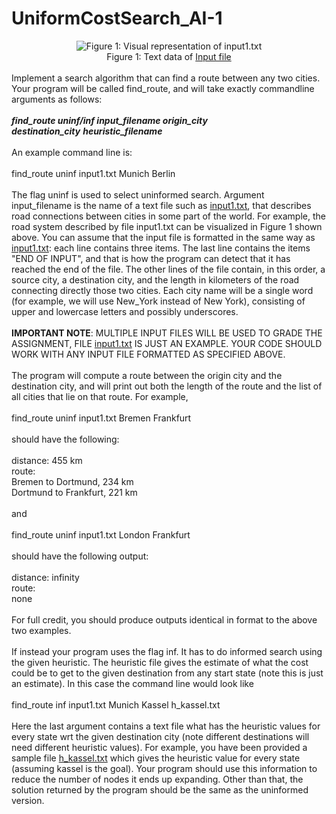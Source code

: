 # UniformCostSearch_AI-1
<!DOCTYPE html PUBLIC "-//W3C//DTD HTML 4.01//EN" "http://www.w3.org/TR/html4/strict.dtd">
<html><head>

<meta http-equiv="Content-Type" content="text/html; charset=windows-1252">
</head>
<body>
<div style="text-align: center;">
<img alt="Figure 1: Visual representation of input1.txt" title="Figure 1: Visual representation of input1.txt" src="https://github.com/adityadas8888/UniformCostSearch_AI-1/blob/master/t1_p1.gif"><br>
Figure 1: Text data of <a href="https://github.com/adityadas8888/UniformCostSearch_AI-1/blob/master/input1.txt">Input file</a></div>
<br>
Implement a search algorithm that can find a route between any two
cities. Your program will be called find_route, and will take exactly
commandline arguments as follows:<br>
<br>
<strong><em>find_route uninf/inf input_filename origin_city
destination_city</em></strong>&nbsp;<strong><em>heuristic_filename</em></strong><br>
<br>
An example command line is:<br>
<br>
find_route uninf input1.txt Munich Berlin<br>
<br>
The flag uninf is used to select uninformed search. Argument
input_filename
is the name of a text file such as <a href="https://github.com/adityadas8888/UniformCostSearch_AI-1/blob/master/input1.txt">input1.txt</a>,
that describes road connections between cities in some part of the
world. For example, the road system described by file input1.txt can be
visualized in Figure 1 shown above. You can assume that the input file
is formatted in the same way as <a href="https://github.com/adityadas8888/UniformCostSearch_AI-1/blob/master/input1.txt">input1.txt</a>:
each line contains three
items. The last line contains the items "END OF INPUT", and that is how
the program can detect that it has reached the end of the file. The
other lines of the file contain, in this order, a source city, a
destination city, and the length in kilometers of the road connecting
directly those two cities. Each city name will be a single word (for
example, we will use New_York instead of New York), consisting of upper
and lowercase letters and possibly underscores.<br>
<br>
<span style="font-weight: bold;">IMPORTANT NOTE</span>:
MULTIPLE INPUT FILES WILL BE USED TO GRADE THE
ASSIGNMENT, FILE <a href="https://github.com/adityadas8888/UniformCostSearch_AI-1/blob/master/input1.txt">input1.txt</a>
IS JUST AN EXAMPLE. YOUR CODE SHOULD WORK
WITH ANY INPUT FILE FORMATTED AS SPECIFIED ABOVE.<br>
<br>
The program will compute a route between the origin city and the
destination city, and will print out both the length of the route and
the list of all cities that lie on that route. For example,<br>
<br>
find_route uninf input1.txt Bremen Frankfurt<br>
<br>
should have the following:<br>
<br>
distance: 455 km<br>
route: <br>
Bremen to Dortmund, 234 km <br>
Dortmund to Frankfurt, 221 km <br>
<br>
and<br>
<br>
find_route uninf input1.txt London Frankfurt<br>
<br>
should have the following output:<br>
<br>
distance: infinity<br>
route: <br>
none<br>
<br>
For full credit, you should produce outputs identical in format to the
above two examples.<br>
<br>
If instead your program uses the flag inf. It has to do informed search
using the given heuristic. The heuristic file gives the estimate of
what the cost could be to get to the given destination from any start
state (note this is just an estimate). In this case the command line
would look like<br>
<br>
find_route&nbsp;inf input1.txt Munich Kassel h_kassel.txt<br>
<br>
Here the last argument contains a text file what has the heuristic
values for every state wrt the given destination city (note different
destinations will need different heuristic values). For example, you
have been provided a sample file <a href="https://github.com/adityadas8888/UniformCostSearch_AI-1/blob/master/h_kassel.txt">h_kassel.txt</a>
which gives the heuristic value for every state (assuming kassel is the
goal).
Your program should use this information to reduce the number of nodes
it ends up expanding. Other than that, the solution returned by the
program should be the same as the uninformed version.<br>
